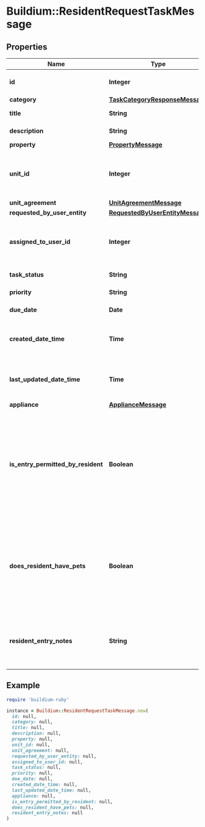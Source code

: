 # Buildium::ResidentRequestTaskMessage

## Properties

| Name | Type | Description | Notes |
| ---- | ---- | ----------- | ----- |
| **id** | **Integer** | Request unique identifier. | [optional] |
| **category** | [**TaskCategoryResponseMessage**](TaskCategoryResponseMessage.md) |  | [optional] |
| **title** | **String** | Request title. | [optional] |
| **description** | **String** | Request description. | [optional] |
| **property** | [**PropertyMessage**](PropertyMessage.md) |  | [optional] |
| **unit_id** | **Integer** | The unit unique identifier associated with the request. | [optional] |
| **unit_agreement** | [**UnitAgreementMessage**](UnitAgreementMessage.md) |  | [optional] |
| **requested_by_user_entity** | [**RequestedByUserEntityMessage**](RequestedByUserEntityMessage.md) |  | [optional] |
| **assigned_to_user_id** | **Integer** | The unique identifier of the staff user assigned to the request. | [optional] |
| **task_status** | **String** | Request status. | [optional] |
| **priority** | **String** | Request priority. | [optional] |
| **due_date** | **Date** | Request due date. | [optional] |
| **created_date_time** | **Time** | The date and time the request was created. | [optional] |
| **last_updated_date_time** | **Time** | The date and time the request was last updated. | [optional] |
| **appliance** | [**ApplianceMessage**](ApplianceMessage.md) |  | [optional] |
| **is_entry_permitted_by_resident** | **Boolean** | Indicates whether the resident has permitted entry. A null value represents no response was provided from the resident. | [optional] |
| **does_resident_have_pets** | **Boolean** | Indicates whether the resident has pets. A null value represents no response was provided from the resident. | [optional] |
| **resident_entry_notes** | **String** | Notes provided by the resident specific to entering the premises. | [optional] |

## Example

```ruby
require 'buildium-ruby'

instance = Buildium::ResidentRequestTaskMessage.new(
  id: null,
  category: null,
  title: null,
  description: null,
  property: null,
  unit_id: null,
  unit_agreement: null,
  requested_by_user_entity: null,
  assigned_to_user_id: null,
  task_status: null,
  priority: null,
  due_date: null,
  created_date_time: null,
  last_updated_date_time: null,
  appliance: null,
  is_entry_permitted_by_resident: null,
  does_resident_have_pets: null,
  resident_entry_notes: null
)
```


